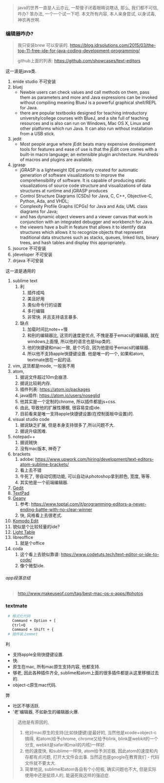 > java的世界一直是人云亦云, 一帮傻子闭着眼睛说瞎话, 那么, 我们都不可信, 咋办? 笨办法, 一个一个试一下吧. 本文所有内容, 本人亲身尝试, 以身试毒, 神农再世啊.

### 编辑器咋办?

> 我只安装brew 可以安装的. https://blog.idrsolutions.com/2015/03/the-top-11-free-ide-for-java-coding-development-programming/
>
> github上面的列表: https://github.com/showcases/text-editors

这一波是java类.

1. enide studio 不可安装
2. bluej
   - Newbie users can check values and call methods on them, pass them as parameters and more and Java expressions can be invoked without compiling meaning BlueJ is a powerful graphical shell/REPL for Java.
   - there are popular textbooks designed for teaching introductory university/college courses with BlueJ, and a site full of teaching resources and is also can run on Windows, Mac OS X, Linux and other platforms which run Java. It can also run without installation from a USB stick.
3. jedit
   - Most people argue where jEdit beats many expensive development tools for features and ease of use is that the jEdit core comes with a built-in macro language; an extensible plugin architecture. Hundreds of macros and plugins are available.
4. jgrasp
   - jGRASP is a lightweight IDE primarily created for automatic generation of software visualizations to improve the comprehensibility of software. It is capable of producing static visualizations of source code structure and visualizations of data structures at runtime and jGRASP produces 
   - Control Structure Diagrams (CSDs) for Java, C, C++, Objective-C, Python, Ada, and VHDL; 
   - Complexity Profile Graphs (CPGs) for Java and Ada; UML class diagrams for Java; 
   - and has dynamic object viewers and a viewer canvas that work in conjunction with an integrated debugger and workbench for Java.
   - the viewers have a built in feature that allows it to identify data structures which allows it to recognize objects that represent traditional data structures such as stacks, queues, linked lists, binary trees, and hash tables and display this appropriately.
5. jsource 不可安装
6. jdeveloper 不可安装
7. drjava 不可安装

这一波是通用的

1. sublime text
   1. 利
      1. 插件成吨
      2. 美且好用
      3. 类似命令行的设置
      4. 多行编辑
      5. 非常快. 并且支持语言暴多.
   2. 缺点
      1. 加载时间比note++慢
      2. 和别的编辑器比, 这货的速度是优点, 不愧是基于emacs的编辑器, 就在windows上面慢, 所以他的语言也是lisp类的.
      3. 他的快捷键和mac一致, 是个巧合, 因为他是给予emacs的编辑器.
      4. 所以他不支持apple快捷键设置. 他是唯一的一个, 如果和atom, textmate放在一起的话.
2. vim, 这货都是mode, 一般我不用
3. atom, 
   1. 据说文件超过10m会崩溃.
   2. 据说比较耗内存.
   3. 插件列表: https://atom.io/packages 
   4. java插件: https://atom.io/users/noseglid 
   5. 他其实是一个定制的chrome, 所以插件都是js+css.
   6. 由此, 导致他的扩展性爆棚, 很容易变成ide.
   7. 目前看来是唯一支持apple快捷键设置(在控制面板中设置)的.
4. visual studio code
   1. 据说缺乏扩展, 但是本身支持很多了,所以问题不大.
   2. 据说升级困难.
5. notepad++
   1. 据说贼快
   2. 没有mac版本, 神奇了
6. brackets
   1. adobe: https://www.upwork.com/hiring/development/text-editors-atom-sublime-brackets/
   2. 看上去不错
   3. 牛死了, 带自动切图功能, 可以自动从photoshop拿到颜色, 宽度, 等等.
   4. 其实他是一个前端编辑器.
7. [Gedit](https://wiki.gnome.org/Apps/Gedit)
8. [TextPad](https://www.textpad.com/)
9. [Geany](https://www.geany.org/)
   1. 参考: https://www.toptal.com/it/programming-editors-a-never-ending-battle-with-no-clear-winner
   2. 快, 风格看上去很老式.
10. [Komodo Edit](http://komodoide.com/komodo-edit/)
  1. 貌似是个比较轻量的ide?
11. [Light Table](http://lighttable.com/)
12. libreoffice
    1. 就是个office
13. coda
    1. 这个看上去貌似靠谱: https://www.codetuts.tech/text-editor-or-ide-to-code/
    2. 像个微型ide.

###### app段落总结

> http://www.makeuseof.com/tag/best-mac-os-x-apps/#photos

### textmate

```sh
 # 格式化代码
   Command + Option + [
   Ctrl+Q
   Command + Shift + {
 # 插件装上emmet
```
利

- 支持apple全局快捷键设置.
- 快.
- 原生在mac, 所有mac原生支持内容, 他都支持.
- 够老, 因此各种插件齐全, sublime和atom上面的很多插件都是从这里移植过去的.
- object-c原生mac代码.


弊

- 社区不够活跃.
- '老'编辑器, 不如新生的编辑器火爆.

> 选他是有原因的, 
>
> 1. 他对mac原生的支持(比如快捷键)是最好的, 当然他是xcode+object-c搞得, 和atom(给予chrome, chrome又给予blink, blink是webkit的一个分支, webkit是safari和mail的内核)一样好.
> 2. 他的速度快, 和sublime一样快, atom给予浏览器, 因此atom的速度和内存都有点问题, 打开大文件会出事. 当然这也是google在教育我们 - 代码文件就不要太大.
> 3. 简单地说, sublime和atom各自有个小短板, 确实问题也不大, 但是实际使用中还是挺烦人的, 能逼死我这样的强迫症.
